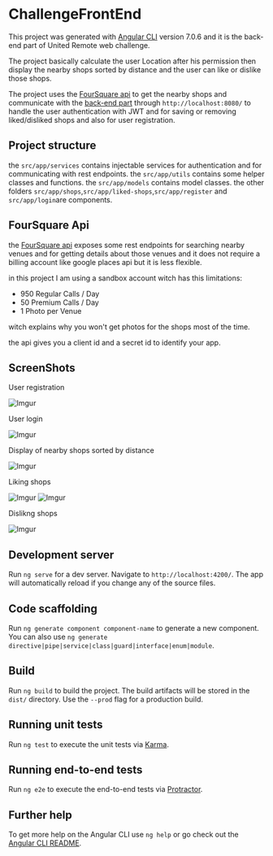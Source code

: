 # ChallengeFrontEnd

This project was generated with [Angular CLI](https://github.com/angular/angular-cli) version 7.0.6 and it is the back-end part of United Remote web challenge.

The project basically calculate the user Location after his permission then display the nearby shops sorted by distance and the user can like or dislike those shops.

The project uses the [FourSquare api](https://developer.foursquare.com/) to get the nearby shops and communicate with the [back-end part](https://github.com/ELMORABITYounes/ChallengeBackEnd) through ``http://localhost:8080/`` to handle the user authentication with JWT and for saving or removing liked/disliked shops and also for user registration.

## Project structure

the `src/app/services` contains injectable services for authentication and for communicating with rest endpoints. 
the `src/app/utils` contains some helper classes and functions.
the `src/app/models` contains model classes.
the other folders `src/app/shops`,`src/app/liked-shops`,`src/app/register` and `src/app/login`are components.

## FourSquare Api

the [FourSquare api](https://developer.foursquare.com/) exposes some rest endpoints for searching nearby venues and for getting details about those venues and it does not require a billing account like google places api but it is less flexible.

in this project I am using a sandbox account witch has this limitations:
* 950 Regular Calls / Day
* 50 Premium Calls / Day
* 1 Photo per Venue

witch explains why you won't get photos for the shops most of the time.

the api gives you a client id and a secret id to identify your app.

## ScreenShots

User registration

![Imgur](https://i.imgur.com/DVMoh7V.png)

User login

![Imgur](https://i.imgur.com/TFMKfhU.png)

Display of nearby shops sorted by distance

![Imgur](https://i.imgur.com/JcI2OsD.png)

Liking shops

![Imgur](https://i.imgur.com/ethk4pz.png)
![Imgur](https://i.imgur.com/WdgiZ7H.png)

Dislikng shops

![Imgur](https://i.imgur.com/nVBWt3c.png)

## Development server

Run `ng serve` for a dev server. Navigate to `http://localhost:4200/`. The app will automatically reload if you change any of the source files.

## Code scaffolding

Run `ng generate component component-name` to generate a new component. You can also use `ng generate directive|pipe|service|class|guard|interface|enum|module`.

## Build

Run `ng build` to build the project. The build artifacts will be stored in the `dist/` directory. Use the `--prod` flag for a production build.

## Running unit tests

Run `ng test` to execute the unit tests via [Karma](https://karma-runner.github.io).

## Running end-to-end tests

Run `ng e2e` to execute the end-to-end tests via [Protractor](http://www.protractortest.org/).

## Further help

To get more help on the Angular CLI use `ng help` or go check out the [Angular CLI README](https://github.com/angular/angular-cli/blob/master/README.md).
